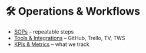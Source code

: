 # 🛠️ Operations & Workflows

- [SOPs](sops.md) – repeatable steps
- [Tools & Integrations](tools.md) – GitHub, Trello, TV, TWS
- [KPIs & Metrics](kpis.md) – what we track